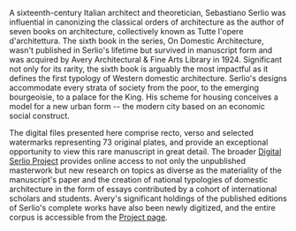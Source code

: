 A sixteenth-century Italian architect and theoretician, Sebastiano Serlio was influential in canonizing the classical orders of architecture as the author of seven books on architecture, collectively known as Tutte l'opere d'architettura.  The sixth book in the series, On Domestic Architecture, wasn't published in Serlio's lifetime but survived in manuscript form and was acquired by Avery Architectural & Fine Arts Library in 1924.  Significant not only for its rarity, the sixth book is arguably the most impactful as it defines the first typology of Western domestic architecture. Serlio's designs accommodate every strata of society from the poor, to the emerging bourgeoisie, to a palace for the King.  His scheme for housing conceives a model for a new urban form -- the modern city based on an economic social construct.

The digital files presented here comprise recto, verso and selected watermarks representing 73 original plates, and provide an exceptional opportunity to view this rare manuscript in great detail. The broader [Digital Serlio Project](https://library.columbia.edu/locations/avery/digitalserlio.html) provides online access to not only  the unpublished masterwork but new research on topics as diverse as the materiality of the manuscript's paper and the creation of national typologies of domestic architecture in the form of essays contributed by a cohort of international scholars and students.  Avery's significant holdings of the published editions of Serlio's  complete works have also been newly digitized, and the entire corpus is accessible from the [Project page](https://library.columbia.edu/locations/avery/digitalserlio.html).